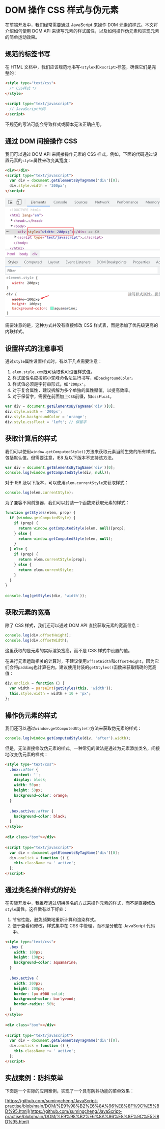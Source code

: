 # DOM 操作 CSS 样式与伪元素

在前端开发中，我们经常需要通过 JavaScript 来操作 DOM 元素的样式。本文将介绍如何使用 DOM API 来读写元素的样式属性，以及如何操作伪元素和实现元素的简单运动效果。

## 规范的标签书写

在 HTML 文档中，我们应该规范地书写`<style>`和`<script>`标签，确保它们是完整的：

```html
<style type="text/css">
  /* CSS样式 */
</style>

<script type="text/javascript">
  // JavaScript代码
</script>
```

不规范的写法可能会导致样式或脚本无法正确应用。

## 通过 DOM 间接操作 CSS

我们可以通过 DOM API 来间接操作元素的 CSS 样式。例如，下面的代码通过设置元素的`style`属性来改变其宽度：

```html
<div></div>
<script type="text/javascript">
  var div = document.getElementsByTagName('div')[0];
  div.style.width = '200px';
</script>
```

![](../../assets/e9100e5f193c40233687b96be8bc8412.png)

需要注意的是，这种方式并没有直接修改 CSS 样式表，而是添加了优先级更高的内联样式。

## 设置样式的注意事项

通过`style`属性设置样式时，有以下几点需要注意：

1. `elem.style.xxx`既可读取也可设置样式值。
2. 样式属性名应按照小驼峰命名法进行书写，如`backgroundColor`。
3. 样式值必须是字符串形式，如`'200px'`。
4. 对于复合属性，建议拆解为多个单独的属性赋值，以提高效率。
5. 对于保留字，需要在前面加上`CSS`前缀，如`cssFloat`。

```javascript
var div = document.getElementsByTagName('div')[0];
div.style.width = '200px';
div.style.backgroundColor = 'orange';
div.style.cssFloat = 'left'; // 保留字
```

## 获取计算后的样式

我们可以使用`window.getComputedStyle()`方法来获取元素当前生效的所有样式，包括默认值。但需要注意，IE8 及以下版本不支持该方法。

```javascript
var div = document.getElementsByTagName('div')[0];
console.log(window.getComputedStyle(div, null));
```

对于 IE8 及以下版本，可以使用`elem.currentStyle`来获取样式：

```javascript
console.log(elem.currentStyle);
```

为了兼容不同浏览器，我们可以封装一个函数来获取元素的样式：

```javascript
function getStyles(elem, prop) {
  if (window.getComputedStyle) {
    if (prop) {
      return window.getComputedStyle(elem, null)[prop];
    } else {
      return window.getComputedStyle(elem, null);
    }
  } else {
    if (prop) {
      return elem.currentStyle[prop];
    } else {
      return elem.currentStyle;
    }
  }
}

console.log(getStyles(div, 'width'));
```

## 获取元素的宽高

除了 CSS 样式，我们还可以通过 DOM API 直接获取元素的宽高信息：

```javascript
console.log(div.offsetHeight);
console.log(div.offsetWidth);
```

这里获取的是元素的实际渲染宽高，而不是 CSS 样式中设置的值。

在进行元素运动相关的计算时，不建议使用`offsetWidth`和`offsetHeight`，因为它们会将`padding`也计算在内。建议使用封装的`getStyles()`函数来获取精确的宽高值：

```javascript
div.onclick = function () {
  var width = parseInt(getStyles(this, 'width'));
  this.style.width = width + 10 + 'px';
};
```

## 操作伪元素的样式

我们还可以通过`window.getComputedStyle()`方法来获取伪元素的样式：

```javascript
console.log(window.getComputedStyle(div, 'after').width);
```

但是，无法直接修改伪元素的样式。一种常见的做法是通过为元素添加类名，间接地改变伪元素的样式：

```html
<style type="text/css">
  .box::after {
    content: '';
    display: block;
    width: 50px;
    height: 50px;
    background-color: orange;
  }

  .box.active::after {
    background-color: black;
  }
</style>

<div class="box"></div>

<script type="text/javascript">
  var div = document.getElementsByTagName('div')[0];
  div.onclick = function () {
    this.className += ' active';
  };
</script>
```

## 通过类名操作样式的好处

在实际开发中，我推荐通过切换类名的方式来操作元素的样式，而不是直接修改`style`属性。这样做有以下好处：

1. 节省性能，避免频繁地重新计算和渲染样式。
2. 便于查看和修改，样式集中在 CSS 中管理，而不是分散在 JavaScript 代码中。

```html
<style type="text/css">
  .box {
    width: 100px;
    height: 100px;
    background-color: aquamarine;
  }

  .box.active {
    width: 200px;
    height: 200px;
    border: 1px #000 solid;
    background-color: burlywood;
    border-radius: 50%;
  }
</style>

<div class="box"></div>

<script type="text/javascript">
  var div = document.getElementsByTagName('div')[0];
  div.onclick = function () {
    this.className += ' active';
  };
</script>
```

## 实战案例：防抖菜单

下面是一个实际的应用案例，实现了一个具有防抖功能的菜单效果：

[https://github.com/sumingcheng/JavaScript-practise/blob/main/DOM/%E9%98%B2%E6%8A%96%E8%8F%9C%E5%8D%95.html](https://github.com/sumingcheng/JavaScript-practise/blob/main/DOM/%E9%98%B2%E6%8A%96%E8%8F%9C%E5%8D%95.html)
